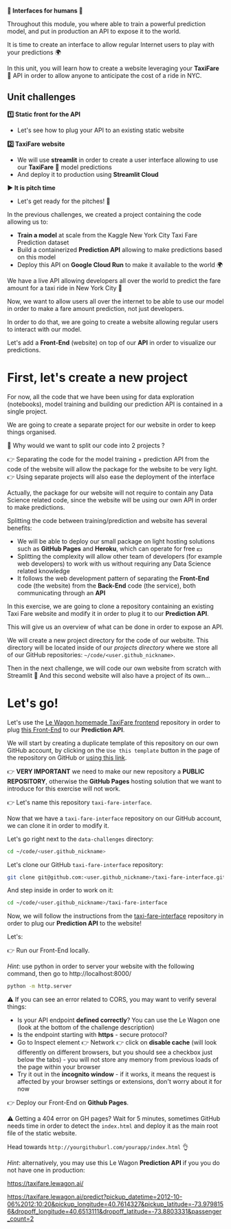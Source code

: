 
[//]: # ( presentation of the unit )

**🤩 Interfaces for humans 🤩**

Throughout this module, you where able to train a powerful prediction model, and put in production an API to expose it to the world.

It is time to create an interface to allow regular Internet users to play with your predictions 🌍

In this unit, you will learn how to create a website leveraging your **TaxiFare** 🚕 API in order to allow anyone to anticipate the cost of a ride in NYC.

[//]: # ( unit tech stack: streamlit )

[//]: # ( presentation of the challenges of the unit )

## Unit challenges

**1️⃣ Static front for the API**
- Let's see how to plug your API to an existing static website

**2️⃣ TaxiFare website**
- We will use **streamlit** in order to create a user interface allowing to use our **TaxiFare** 🚕 model predictions
- And deploy it to production using **Streamlit Cloud**

**▶️ It is pitch time**
- Let's get ready for the pitches! 🎉

[//]: # ( challenge tech stack: )

[//]: # ( challenge instructions )


In the previous challenges, we created a project containing the code allowing us to:
- **Train a model** at scale from the Kaggle New York City Taxi Fare Prediction dataset
- Build a containerized **Prediction API** allowing to make predictions based on this model
- Deploy this API on **Google Cloud Run** to make it available to the world 🌍

We have a live API allowing developers all over the world to predict the fare amount for a taxi ride in New York City 🎉

Now, we want to allow users all over the internet to be able to use our model in order to make a fare amount prediction, not just developers.

In order to do that, we are going to create a website allowing regular users to interact with our model.

Let's add a **Front-End** (website) on top of our **API** in order to visualize our predictions.

# First, let's create a new project

For now, all the code that we have been using for data exploration (notebooks), model training and building our prediction API is contained in a single project.

We are going to create a separate project for our website in order to keep things organised.

🤔 Why would we want to split our code into 2 projects ?

👉 Separating the code for the model training + prediction API from the code of the website will allow the package for the website to be very light.
👉 Using separate projects will also ease the deployment of the interface

Actually, the package for our website will not require to contain any Data Science related code, since the website will be using our own API in order to make predictions.

Splitting the code between training/prediction and website has several benefits:
- We will be able to deploy our small package on light hosting solutions such as **GitHub Pages** and **Heroku**, which can operate for free 💵
- Splitting the complexity will allow other team of developers (for example web developers) to work with us without requiring any Data Science related knowledge
- It follows the web development pattern of separating the **Front-End** code (the website) from the **Back-End** code (the service), both communicating through an **API**

In this exercise, we are going to clone a repository containing an existing Taxi Fare website and modify it in order to plug it to our **Prediction API**.

This will give us an overview of what can be done in order to expose an API.

We will create a new project directory for the code of our website. This directory will be located inside of our *projects directory* where we store all of our GitHub repositories: `~/code/<user.github_nickname>`.

Then in the next challenge, we will code our own website from scratch with Streamlit 🎉 And this second website will also have a project of its own...

# Let's go!

Let's use the [Le Wagon homemade TaxiFare frontend](https://github.com/lewagon/taxi-fare-interface) repository in order to plug [this Front-End](https://lewagon.github.io/taxi-fare-interface/index.html) to our **Prediction API**.

We will start by creating a duplicate template of this repository on our own GitHub account, by clicking on the `Use this template` button in the page of the repository on GitHub or [using this link](https://github.com/lewagon/taxi-fare-interface/generate).

👉 **VERY IMPORTANT** we need to make our new repository a **PUBLIC REPOSITORY**, otherwise the **GitHub Pages** hosting solution that we want to introduce for this exercise will not work.

👉 Let's name this repository `taxi-fare-interface`.

Now that we have a `taxi-fare-interface` repository on our GitHub account, we can clone it in order to modify it.

Let's go right next to the `data-challenges` directory:

``` bash
cd ~/code/<user.github_nickname>
```

Let's clone our GitHub `taxi-fare-interface` repository:

``` bash
git clone git@github.com:<user.github_nickname>/taxi-fare-interface.git
```

And step inside in order to work on it:

``` bash
cd ~/code/<user.github_nickname>/taxi-fare-interface
```

Now, we will follow the instructions from the [taxi-fare-interface](https://github.com/lewagon/taxi-fare-interface) repository in order to plug our **Prediction API** to the website!

Let's:

👉 Run our Front-End locally.

*Hint*: use python in order to server your website with the following command, then go to http://localhost:8000/

``` bash
python -m http.server
```

⚠️ If you can see an error related to CORS, you may want to verify several things:
- Is your API endpoint __defined correctly__? You can use the Le Wagon one (look at the bottom of the challenge description)
- Is the endpoint starting with __https__ - secure protocol?
- Go to Inspect element :point_right:  Network :point_right: click on __disable cache__ (will look differently on different browsers, but you should see a checkbox just below the tabs) - you will not store any memory from previous loads of the page within your browser
- Try it out in the __incognito window__ - if it works, it means the request is affected by your browser settings or extensions, don't worry about it for now

👉 Deploy our Front-End on **Github Pages**.

⚠️ Getting a 404 error on GH pages? Wait for 5 minutes, sometimes GitHub needs time in order to detect the `index.html` and deploy it as the main root file of the static website.

Head towards `http://yourgithuburl.com/yourapp/index.html` :ok_hand:

*Hint*: alternatively, you may use this Le Wagon **Prediction API** if you you do not have one in production:

https://taxifare.lewagon.ai/

https://taxifare.lewagon.ai/predict?pickup_datetime=2012-10-06%2012:10:20&pickup_longitude=40.7614327&pickup_latitude=-73.9798156&dropoff_longitude=40.6513111&dropoff_latitude=-73.8803331&passenger_count=2
